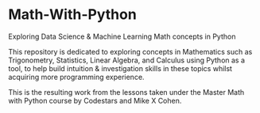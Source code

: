# Math-With-Python
Exploring Data Science &amp; Machine Learning Math concepts in Python

This repository is dedicated to exploring concepts in Mathematics such as Trigonometry, Statistics, Linear Algebra, and Calculus using Python as a tool, to help build intuition & investigation skills in these topics whilst acquiring more programming experience. 

This is the resulting work from the lessons taken under the Master Math with Python course by Codestars and Mike X Cohen.
